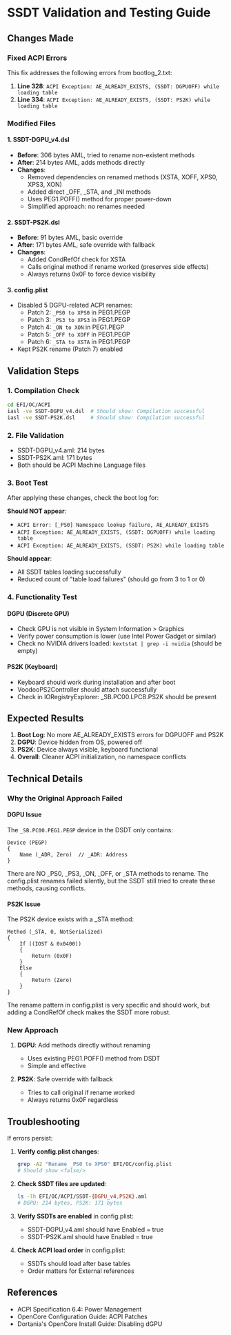 # SSDT Validation and Testing Guide

## Changes Made

### Fixed ACPI Errors
This fix addresses the following errors from bootlog_2.txt:

1. **Line 328**: `ACPI Exception: AE_ALREADY_EXISTS, (SSDT: DGPUOFF) while loading table`
2. **Line 334**: `ACPI Exception: AE_ALREADY_EXISTS, (SSDT: PS2K) while loading table`

### Modified Files

#### 1. SSDT-DGPU_v4.dsl
- **Before**: 306 bytes AML, tried to rename non-existent methods
- **After**: 214 bytes AML, adds methods directly
- **Changes**:
  - Removed dependencies on renamed methods (XSTA, XOFF, XPS0, XPS3, XON)
  - Added direct _OFF, _STA, and _INI methods
  - Uses PEG1.POFF() method for proper power-down
  - Simplified approach: no renames needed

#### 2. SSDT-PS2K.dsl
- **Before**: 91 bytes AML, basic override
- **After**: 171 bytes AML, safe override with fallback
- **Changes**:
  - Added CondRefOf check for XSTA
  - Calls original method if rename worked (preserves side effects)
  - Always returns 0x0F to force device visibility

#### 3. config.plist
- Disabled 5 DGPU-related ACPI renames:
  - Patch 2: `_PS0 to XPS0` in PEG1.PEGP
  - Patch 3: `_PS3 to XPS3` in PEG1.PEGP
  - Patch 4: `_ON to XON` in PEG1.PEGP
  - Patch 5: `_OFF to XOFF` in PEG1.PEGP
  - Patch 6: `_STA to XSTA` in PEG1.PEGP
- Kept PS2K rename (Patch 7) enabled

## Validation Steps

### 1. Compilation Check
```bash
cd EFI/OC/ACPI
iasl -ve SSDT-DGPU_v4.dsl  # Should show: Compilation successful
iasl -ve SSDT-PS2K.dsl     # Should show: Compilation successful
```

### 2. File Validation
- SSDT-DGPU_v4.aml: 214 bytes
- SSDT-PS2K.aml: 171 bytes
- Both should be ACPI Machine Language files

### 3. Boot Test
After applying these changes, check the boot log for:

**Should NOT appear**:
- `ACPI Error: [_PS0] Namespace lookup failure, AE_ALREADY_EXISTS`
- `ACPI Exception: AE_ALREADY_EXISTS, (SSDT: DGPUOFF) while loading table`
- `ACPI Exception: AE_ALREADY_EXISTS, (SSDT: PS2K) while loading table`

**Should appear**:
- All SSDT tables loading successfully
- Reduced count of "table load failures" (should go from 3 to 1 or 0)

### 4. Functionality Test

#### DGPU (Discrete GPU)
- Check GPU is not visible in System Information > Graphics
- Verify power consumption is lower (use Intel Power Gadget or similar)
- Check no NVIDIA drivers loaded: `kextstat | grep -i nvidia` (should be empty)

#### PS2K (Keyboard)
- Keyboard should work during installation and after boot
- VoodooPS2Controller should attach successfully
- Check in IORegistryExplorer: _SB.PC00.LPCB.PS2K should be present

## Expected Results

1. **Boot Log**: No more AE_ALREADY_EXISTS errors for DGPUOFF and PS2K
2. **DGPU**: Device hidden from OS, powered off
3. **PS2K**: Device always visible, keyboard functional
4. **Overall**: Cleaner ACPI initialization, no namespace conflicts

## Technical Details

### Why the Original Approach Failed

#### DGPU Issue
The `_SB.PC00.PEG1.PEGP` device in the DSDT only contains:
```asl
Device (PEGP)
{
    Name (_ADR, Zero)  // _ADR: Address
}
```

There are NO _PS0, _PS3, _ON, _OFF, or _STA methods to rename. The config.plist renames failed silently, but the SSDT still tried to create these methods, causing conflicts.

#### PS2K Issue
The PS2K device exists with a _STA method:
```asl
Method (_STA, 0, NotSerialized)
{
    If ((IOST & 0x0400))
    {
        Return (0x0F)
    }
    Else
    {
        Return (Zero)
    }
}
```

The rename pattern in config.plist is very specific and should work, but adding a CondRefOf check makes the SSDT more robust.

### New Approach

1. **DGPU**: Add methods directly without renaming
   - Uses existing PEG1.POFF() method from DSDT
   - Simple and effective

2. **PS2K**: Safe override with fallback
   - Tries to call original if rename worked
   - Always returns 0x0F regardless

## Troubleshooting

If errors persist:

1. **Verify config.plist changes**:
   ```bash
   grep -A2 "Rename _PS0 to XPS0" EFI/OC/config.plist
   # Should show <false/>
   ```

2. **Check SSDT files are updated**:
   ```bash
   ls -lh EFI/OC/ACPI/SSDT-{DGPU_v4,PS2K}.aml
   # DGPU: 214 bytes, PS2K: 171 bytes
   ```

3. **Verify SSDTs are enabled** in config.plist:
   - SSDT-DGPU_v4.aml should have Enabled = true
   - SSDT-PS2K.aml should have Enabled = true

4. **Check ACPI load order** in config.plist:
   - SSDTs should load after base tables
   - Order matters for External references

## References

- ACPI Specification 6.4: Power Management
- OpenCore Configuration Guide: ACPI Patches
- Dortania's OpenCore Install Guide: Disabling dGPU
